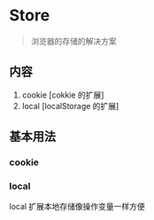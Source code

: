 



# Store

> 浏览器的存储的解决方案

##  内容

1. cookie  [cokkie 的扩展]
2. local   [localStorage 的扩展]



## 基本用法

### 	cookie

### local

 local 扩展本地存储像操作变量一样方便

